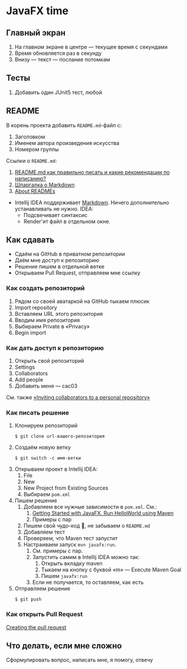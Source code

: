 # JavaFX time

## Главный экран

1. На главном экране в центре — текущее время с секундами
2. Время обновляется раз в секунду
3. Внизу — текст — послание потомкам

## Тесты

1. Добавить один JUnit5 тест, любой

## README

В корень проекта добавить `README.md`-файл с:

1. Заголовком
2. Именем автора произведения искусства
3. Номером группы

Ссылки о `README.md`:

1. [README.md как правильно писать и какие рекомендации по написанию?](https://qna.habr.com/q/207377)
2. [Шпаргалка о Markdown](https://github.com/adam-p/markdown-here/wiki/Markdown-Cheatsheet)
3. [About READMEs](https://docs.github.com/en/repositories/managing-your-repositorys-settings-and-features/customizing-your-repository/about-readmes)

* Intellij IDEA поддерживает [Markdown](https://www.jetbrains.com/help/idea/markdown.html). Ничего дополнительно
  устанавливать не нужно. IDEA:
    * Подсвечивает синтаксис
    * Render'ит файл в отдельном окне.

## Как сдавать

* Сдаём на GitHub в приватном репозитории
* Даём мне доступ к репозиторию
* Решение пишем в отдельной ветке
* Открываем Pull Request, отправляем мне ссылку

### Как создать репозиторий

1. Рядом со своей аватаркой на GitHub тыкаем плюсик
2. Import repository
3. Вставляем URL этого репозитория
4. Вводим имя репозитория
5. Выбираем Private в «Privacy»
6. Begin import

### Как дать доступ к репозиторию

1. Открыть свой репозиторий
2. Settings
3. Collaborators
4. Add people
5. Добавить меня — cac03

См.
также [«Inviting collaborators to a personal repository»](https://docs.github.com/en/account-and-profile/setting-up-and-managing-your-github-user-account/managing-access-to-your-personal-repositories/inviting-collaborators-to-a-personal-repository)

### Как писать решение

1. Клонируем репозиторий
   ```shell
   $ git clone url-вашего-репозитория
    ```
2. Создаём новую ветку
   ```shell
   $ git switch -c имя-ветки
   ```
3. Открываем проект в Intellij IDEA:
    1. File
    2. New
    3. New Project from Existing Sources
    4. Выбираем `pom.xml`
4. Пишем решение
    1. Добавляем все нужные зависимости в `pom.xml`. См.:
        1. [Getting Started with JavaFX. Run HelloWorld using Maven](https://openjfx.io/openjfx-docs/#maven)
        2. Примеры с пар
    2. Пишем свой чудо-код 🦄, не забываем о `README.md`
    3. Добавляем тест
    4. Проверяем, что Maven тест запустит
    5. Настраиваем запуск `mvn javafx:run`.
        1. См. примеры с пар.
        2. Запустить самим в Intellij IDEA можно так:
            1. Открыть вкладку maven
            2. Тыкаем на кнопку с буквой «m» — Execute Maven Goal
            3. Пишем `javafx:run`
        3. Если не получается, то оставляем, как есть
5. Отправляем решение
   ```shell
   $ git push
   ```

### Как открыть Pull Request

[Creating the pull request](https://docs.github.com/en/pull-requests/collaborating-with-pull-requests/proposing-changes-to-your-work-with-pull-requests/creating-a-pull-request#creating-the-pull-request)

## Что делать, если мне сложно

Сформулировать вопрос, написать мне, я помогу, отвечу
